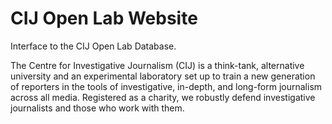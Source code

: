 # CIJ Open Lab Website

Interface to the CIJ Open Lab Database.

The Centre for Investigative Journalism (CIJ) is a think-tank, alternative university and an experimental laboratory set up to train a new generation of reporters in the tools of investigative, in-depth, and long-form journalism across all media. Registered as a charity, we robustly defend investigative journalists and those who work with them.

